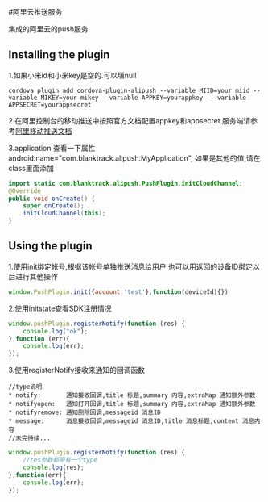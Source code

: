 #阿里云推送服务

集成的阿里云的push服务.

## Installing the plugin

1.如果小米id和小米key是空的.可以填null
```
cordova plugin add cordova-plugin-alipush --variable MIID=your miid --variable MIKEY=your mikey --variable APPKEY=yourappkey  --variable APPSECRET=yourappsecret
```

2.在阿里控制台的移动推送中按照官方文档配置appkey和appsecret,服务端请参考[阿里移动推送文档](https://help.aliyun.com/document_detail/48038.html?spm=5176.doc30066.6.591.hYl0WZ "移动推送文档")

3.application 查看一下属性 android:name="com.blanktrack.alipush.MyApplication",
    如果是其他的值,请在class里面添加
```java
import static com.blanktrack.alipush.PushPlugin.initCloudChannel;
@Override
public void onCreate() {
    super.onCreate();
    initCloudChannel(this);
}
```

## Using the plugin

1.使用init绑定帐号,根据该帐号单独推送消息给用户
也可以用返回的设备ID绑定以后进行其他操作
```javascript
window.PushPlugin.init({account:'test'},function(deviceId){})
```
2.使用initstate查看SDK注册情况
```javascript
window.pushPlugin.registerNotify(function (res) {
    console.log("ok");
},function (err){
    console.log(err);
});
```

3.使用registerNotify接收来通知的回调函数
```
//type说明
* notify:       通知接收回调,title 标题,summary 内容,extraMap 通知额外参数
* notifyopen:   通知打开回调,title 标题,summary 内容,extraMap 通知额外参数
* notifyremove: 通知删除回调,messageid 消息ID
* message:      消息接收回调,messageid 消息ID,title 消息标题,content 消息内容
//未完待续...
```

```javascript
window.pushPlugin.registerNotify(function (res) {
    //res参数都带有一个type
    console.log(res);
},function(err){
    console.log(err);
});
```
